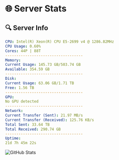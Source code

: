# 🌐 Server Stats
## 🔍 Server Info
```yaml
CPU: Intel(R) Xeon(R) CPU E5-2699 v4 @ 1286.82MHz
CPU Usage: 0.60%
Cores: 44P | 88T
-----------------------------------
Memory:
Current Usage: 145.73 GB/503.74 GB
Available: 354.59 GB
-----------------------------------
Disk:
Current Usage: 63.06 GB/1.71 TB
Free: 1.56 TB
-----------------------------------
GPU:
No GPU detected
-----------------------------------
Network:
Current Transfer (Sent): 21.97 MB/s
Current Transfer (Received): 125.76 KB/s
Total Sent: 33.64 TB
Total Received: 290.74 GB
-----------------------------------
Uptime:
21d 7h 45m 22s
```
![GitHub Stats](https://img.shields.io/badge/Updated-2025-03-29_05:08:11-blue)